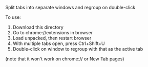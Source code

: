 Split tabs into separate windows and regroup on double-click

To use:

1. Download this directory
2. Go to chrome://extensions in browser
3. Load unpacked, then restart browser
4. With multiple tabs open, press Ctrl+Shift+U
5. Double-click on window to regroup with that as the active tab

(note that it won't work on chrome:// or New Tab pages)
